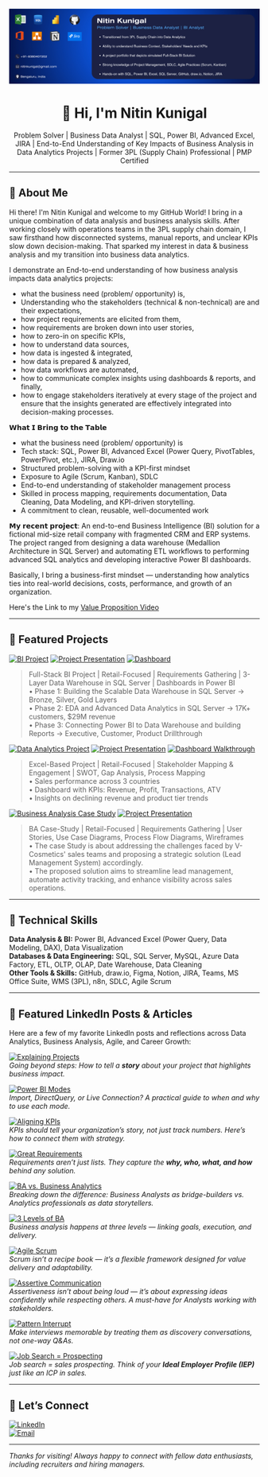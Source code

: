 <p align="center">
  <img src="https://github.com/nitinskunigal/nitinskunigal/blob/main/docs/LinkedIn_Banner_Data_Analyst_16.png?raw=true" alt="Nitin Kunigal | Aspiring Data Analyst" />
</p>

<h1 align="center">👋 Hi, I'm Nitin Kunigal</h1>
<p align="center">
  Problem Solver | Business Data Analyst | SQL, Power BI, Advanced Excel, JIRA | End-to-End Understanding of Key Impacts of Business Analysis in Data Analytics Projects | Former 3PL (Supply Chain) Professional | PMP Certified
</p>

---

## 🚀 About Me

Hi there! I'm Nitin Kunigal and welcome to my GitHub World! I bring in a unique combination of data analysis and business analysis skills. After working closely with operations teams in the 3PL supply chain domain, I saw firsthand how disconnected systems, manual reports, and unclear KPIs slow down decision-making. That sparked my interest in data & business analysis and my transition into business data analytics.

I demonstrate an End-to-end understanding of how business analysis impacts data analytics projects: 
 
- what the business need (problem/ opportunity) is,
- Understanding who the stakeholders (technical & non-technical) are and their expectations,
- how project requirements are elicited from them,
- how requirements are broken down into user stories,
- how to zero-in on specific KPIs,
- how to understand data sources,
- how data is ingested & integrated,
- how data is prepared & analyzed,
- how data workflows are automated,
- how to communicate complex insights using dashboards & reports, and finally,
- how to engage stakeholders iteratively at every stage of the project and ensure that the insights generated are effectively integrated into decision-making processes.

𝗪𝗵𝗮𝘁 𝗜 𝗕𝗿𝗶𝗻𝗴 𝘁𝗼 𝘁𝗵𝗲 𝗧𝗮𝗯𝗹𝗲

- what the business need (problem/ opportunity) is
- Tech stack: SQL, Power BI, Advanced Excel (Power Query, PivotTables, PowerPivot, etc.), JIRA, Draw.io
- Structured problem-solving with a KPI-first mindset
- Exposure to Agile (Scrum, Kanban), SDLC
- End-to-end understanding of stakeholder management process
- Skilled in process mapping, requirements documentation, Data Cleaning, Data Modeling, and KPI-driven storytelling.
- A commitment to clean, reusable, well-documented work

𝗠𝘆 𝗿𝗲𝗰𝗲𝗻𝘁 𝗽𝗿𝗼𝗷𝗲𝗰𝘁: An end-to-end Business Intelligence (BI) solution for a fictional mid-size retail company with fragmented CRM and ERP systems. The project ranged from designing a data warehouse (Medallion Architecture in SQL Server) and automating ETL workflows to performing advanced SQL analytics and developing interactive Power BI dashboards.  

Basically, I bring a business-first mindset — understanding how analytics ties into real-world decisions, costs, performance, and growth of an organization.

Here's the Link to my [Value Proposition Video](https://share.vidyard.com/watch/651WB22fiPUPS7dkpqUXMw)

---

## 💼 Featured Projects

[![BI Project](https://img.shields.io/badge/Full%20Stack%20Business%20Intelligence:%20SQL%20Data%20Warehouse%20&%20Analytics-0A66C2?style=for-the-badge)](https://github.com/nitinskunigal/Full-Stack-Business-Intelligence-Project) [![Project Presentation](https://img.shields.io/badge/Project%20Presentation-0A66C2?style=for-the-badge)](https://www.youtube.com/watch?v=Kspob_lGIaA&t=429s) [![Dashboard](https://img.shields.io/badge/Dashboard-0A66C2?style=for-the-badge)](https://app.powerbi.com/view?r=eyJrIjoiNDdlNTViNmItZDZkNC00N2FkLWE2N2EtYzdjOWZkOGIwNTRiIiwidCI6ImM2ZTU0OWIzLTVmNDUtNDAzMi1hYWU5LWQ0MjQ0ZGM1YjJjNCJ9)

> Full-Stack BI Project | Retail-Focused | Requirements Gathering | 3-Layer Data Warehouse in SQL Server | Dashboards in Power BI  
• Phase 1: Building the Scalable Data Warehouse in SQL Server → Bronze, Silver, Gold Layers  
• Phase 2: EDA and Advanced Data Analytics in SQL Server → 17K+ customers, $29M revenue  
• Phase 3: Connecting Power BI to Data Warehouse and building Reports → Executive, Customer, Product Drillthrough

[![Data Analytics Project](https://img.shields.io/badge/ValueFrenzy%20Data%20Analytics-0A66C2?style=for-the-badge)](https://github.com/nitinskunigal/ValueFrenzy-Business-Data-Analytics-Project) [![Project Presentation](https://img.shields.io/badge/Project%20Presentation-0A66C2?style=for-the-badge)](https://www.youtube.com/watch?v=Az6ufdAVnsk) [![Dashboard Walkthrough](https://img.shields.io/badge/Dashboard%20Walkthrough-0A66C2?style=for-the-badge)](https://www.youtube.com/watch?v=qS3CEB98nJw)

> Excel-Based Project | Retail-Focused | Stakeholder Mapping & Engagement | SWOT, Gap Analysis, Process Mapping  
• Sales performance across 3 countries  
• Dashboard with KPIs: Revenue, Profit, Transactions, ATV  
• Insights on declining revenue and product tier trends

[![Business Analysis Case Study](https://img.shields.io/badge/Business%20Analysis%20Case%20Study:%20Sales%20Lead%20Management%20System-0A66C2?style=for-the-badge)](https://github.com/nitinskunigal/Business-Analysis-Case-Study-for-V-Cosmetics) [![Project Presentation](https://img.shields.io/badge/Project%20Presentation-0A66C2?style=for-the-badge)](https://www.youtube.com/watch?v=kHIYMB-38PA) 

> BA Case-Study | Retail-Focused | Requirements Gathering | User Stories, Use Case Diagrams, Process Flow Diagrams, Wireframes  
• The case Study is about addressing the challenges faced by V-Cosmetics' sales teams and proposing a strategic solution (Lead Management System) accordingly.  
• The proposed solution aims to streamline lead management, automate activity tracking, and enhance visibility across sales operations.  

---

## 🧰 Technical Skills

**Data Analysis & BI:** Power BI, Advanced Excel (Power Query, Data Modeling, DAX), Data Visualization  
**Databases & Data Engineering:** SQL, SQL Server, MySQL, Azure Data Factory, ETL, OLTP, OLAP, Date Warehouse, Data Cleaning  
**Other Tools & Skills:** GitHub, draw.io, Figma, Notion, JIRA, Teams, MS Office Suite, WMS (3PL), n8n, SDLC, Agile Scrum

---

## 📝 Featured LinkedIn Posts & Articles  

Here are a few of my favorite LinkedIn posts and reflections across Data Analytics, Business Analysis, Agile, and Career Growth:  

[![Explaining Projects](https://img.shields.io/badge/How%20to%20Explain%20a%20Data%20Analytics%20Project%20in%20Interviews-0A66C2?style=for-the-badge)](https://www.linkedin.com/posts/nitinkunigal_dataanalytics-interviewtips-careergrowth-activity-7303287179810619392-4mSu/)  
*Going beyond steps: How to tell a **story** about your project that highlights business impact.*  

[![Power BI Modes](https://img.shields.io/badge/Storage%20%26%20Connection%20Modes%20in%20Power%20BI-0A66C2?style=for-the-badge)](https://www.linkedin.com/pulse/storage-connection-modes-power-bi-comprehensive-guide-nitin-kunigal-bf4re/)  
*Import, DirectQuery, or Live Connection? A practical guide to when and why to use each mode.*  

[![Aligning KPIs](https://img.shields.io/badge/Aligning%20KPIs%20with%20Strategy%3A%20Proven%20Practices-0A66C2?style=for-the-badge)](https://www.linkedin.com/posts/nitinkunigal_aligning-kpis-with-strategy-for-business-activity-7263549023473614848-IAf_/)  
*KPIs should tell your organization’s story, not just track numbers. Here’s how to connect them with strategy.*  

[![Great Requirements](https://img.shields.io/badge/The%20Secret%20Behind%20Great%20Requirements-0A66C2?style=for-the-badge)](https://www.linkedin.com/posts/nitinkunigal_projectmanagement-requirements-requirementsgathering-activity-7313137221874733057-Eym8/)  
*Requirements aren’t just lists. They capture the **why, who, what, and how** behind any solution.*  

[![BA vs. Business Analytics](https://img.shields.io/badge/Business%20Analysis%20vs.%20Analytics%3A%20Busting%20Myths-0A66C2?style=for-the-badge)](https://www.linkedin.com/posts/nitinkunigal_businessanalysis-businessanalyst-businessanalytics-activity-7269922177758453762-I05c/)  
*Breaking down the difference: Business Analysts as bridge-builders vs. Analytics professionals as data storytellers.*  

[![3 Levels of BA](https://img.shields.io/badge/The%203%20Levels%20of%20Business%20Analysis-0A66C2?style=for-the-badge)](https://www.linkedin.com/posts/nitinkunigal_businessanalysis-businessanalyst-strategy-activity-7305201736426663936-NJS3/)  
*Business analysis happens at three levels — linking goals, execution, and delivery.*  

[![Agile Scrum](https://img.shields.io/badge/Agile%20Scrum%3A%20It’s%20a%20Framework%2C%20Not%20a%20Methodology-0A66C2?style=for-the-badge)](https://www.linkedin.com/posts/nitinkunigal_agile-scrum-agilescrum-activity-7282623880085553152-An6u/)  
*Scrum isn’t a recipe book — it’s a flexible framework designed for value delivery and adaptability.*  

[![Assertive Communication](https://img.shields.io/badge/Assertive%20Communication%3A%20The%20Secret%20to%20Workplace%20Harmony-0A66C2?style=for-the-badge)](https://www.linkedin.com/posts/nitinkunigal_careergrowth-professionalskills-workplacetips-activity-7271759917437403136-lbyN/)  
*Assertiveness isn’t about being loud — it’s about expressing ideas confidently while respecting others. A must-have for Analysts working with stakeholders.*  

[![Pattern Interrupt](https://img.shields.io/badge/Break%20the%20Interview%20Routine%20with%20Pattern%20Interrupt-0A66C2?style=for-the-badge)](https://www.linkedin.com/posts/nitinkunigal_jobinterviews-careertips-interviewtips-activity-7284532656103424000-KgA2/)  
*Make interviews memorable by treating them as discovery conversations, not one-way Q&As.*  

[![Job Search = Prospecting](https://img.shields.io/badge/Job%20Search%20%3D%20Outbound%20Sales%20Prospecting%3F-0A66C2?style=for-the-badge)](https://www.linkedin.com/posts/nitinkunigal_jobsearch-jobsearchstrategies-jobsearchtips-activity-7278036746573910019-z63q/)  
*Job search = sales prospecting. Think of your **Ideal Employer Profile (IEP)** just like an ICP in sales.*  

---

## 🤝 Let’s Connect  

[![LinkedIn](https://img.shields.io/badge/LinkedIn-0A66C2?style=for-the-badge&logo=linkedin&logoColor=white)](https://www.linkedin.com/in/nitinkunigal/)  
[![Email](https://img.shields.io/badge/Email-D14836?style=for-the-badge&logo=gmail&logoColor=white)](mailto:nitinkunigal@gmail.com)  

---

_Thanks for visiting! Always happy to connect with fellow data enthusiasts, including recruiters and hiring managers._
